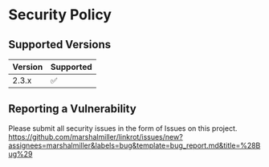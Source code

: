 # Security Policy

## Supported Versions

| Version | Supported          |
| ------- | ------------------ |
| 2.3.x   | :white_check_mark: |

## Reporting a Vulnerability

Please submit all security issues in the form of Issues on this project.
https://github.com/marshalmiller/linkrot/issues/new?assignees=marshalmiller&labels=bug&template=bug_report.md&title=%28Bug%29
